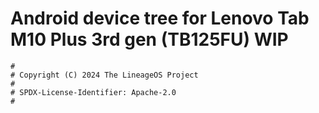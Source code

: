 # Android device tree for Lenovo Tab M10 Plus 3rd gen (TB125FU) WIP

```
#
# Copyright (C) 2024 The LineageOS Project
#
# SPDX-License-Identifier: Apache-2.0
#
```
